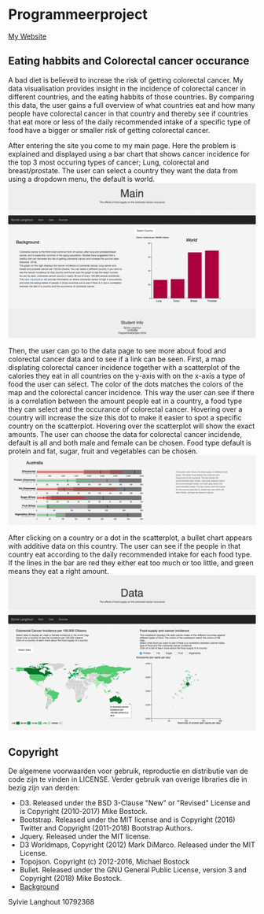 # Programmeerproject

[My Website](https://slanghout.github.io/Programmeerproject/)

## Eating habbits and Colorectal cancer occurance

A bad diet is believed to increae the risk of getting colorectal cancer. My data visualisation provides insight in the incidence of colorectal cancer in different countries, and the eating habbits of those countries. By comparing this data, the user gains a full overview of what countries eat and how many people have colorectal cancer in that country and thereby see if countries that eat more or less of the daily recommended intake of a specific type of food have a bigger or smaller risk of getting colorectal cancer.

After entering the site you come to my main page. Here the problem is explained and displayed using a bar chart that shows cancer incidence for the top 3 most occuring types of cancer; Lung, colorectal and breast/prostate. The user can select a country they want the data from using a dropdown menu, the default is world.
![](doc/main_page.png)

Then, the user can go to the data page to see more about food and colorectal cancer data and to see if a link can be seen. First, a map displating colorectal cancer incidence together with a scatterplot of the calories they eat in all countries on the y-axis with on the x-axis a type of food the user can select. The color of the dots matches the colors of the map and the colorectal cancer incidence. This way the user can see if there is a correlation between the amount people eat in a country, a food type they can select and the occurance of colorectal cancer. Hovering over a country will increase the size this dot to make it easier to spot a specific country on the scatterplot. Hovering over the scatterplot will show the exact amounts. The user can choose the data for colorectal cancer incidende, default is all and both male and female can be chosen. Food type default is protein and fat, sugar, fruit and vegetables can be chosen. 
![](doc/bullet_chart.png)

After clicking on a country or a dot in the scatterplot, a bullet chart appears with additive data on this country. The user can see if the people in that country eat according to the daily recommended intake for each food type. If the lines in the bar are red they either eat too much or too little, and green means they eat a right amount.
![](doc/map_and_scatter.png)

## Copyright
De algemene voorwaarden voor gebruik, reproductie en distributie van de code zijn te vinden in LICENSE. Verder gebruik van overige libraries die in bezig zijn van derden:

- D3. Released under the BSD 3-Clause "New" or "Revised" License and is Copyright (2010-2017) Mike Bostock.
- Bootstrap. Released under the MIT license and is Copyright (2016) Twitter and Copyright (2011-2018) Bootstrap Authors.
- Jquery. Released under the MIT license.
- D3 Worldmaps, Copyright (2012) Mark DiMarco. Released under the MIT License.
- Topojson. Copyright (c) 2012-2016, Michael Bostock
- Bullet. Released under the GNU General Public License, version 3 and Copyright (2018) Mike Bostock.
- [Background](https://www.toptal.com/designers/subtlepatterns/)

Sylvie Langhout
10792368
